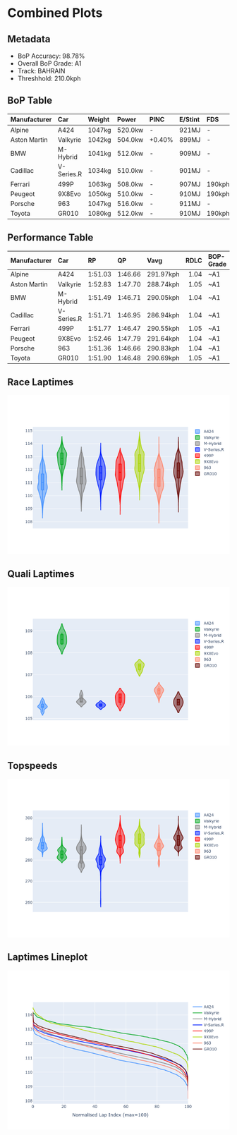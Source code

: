 # Combined Plots

## Metadata

- BoP Accuracy: 98.78%
- Overall BoP Grade: A1
- Track: BAHRAIN
- Threshhold: 210.0kph

## BoP Table
| Manufacturer   | Car        | Weight   | Power   | PINC   | E/Stint   | FDS    | RDP    | QDP    | TDP    |
|:---------------|:-----------|:---------|:--------|:-------|:----------|:-------|:-------|:-------|:-------|
| Alpine         | A424       | 1047kg   | 520.0kw | -      | 921MJ     | -      | 52.35% | 61.85% | 27.84% |
| Aston Martin   | Valkyrie   | 1042kg   | 504.0kw | +0.40% | 899MJ     | -      | 53.59% | 53.33% | 21.51% |
| BMW            | M-Hybrid   | 1041kg   | 512.0kw | -      | 909MJ     | -      | 53.26% | 57.23% | 34.54% |
| Cadillac       | V-Series.R | 1034kg   | 510.0kw | -      | 901MJ     | -      | 47.80% | 56.73% | 19.63% |
| Ferrari        | 499P       | 1063kg   | 508.0kw | -      | 907MJ     | 190kph | 53.02% | 42.32% | 9.88%  |
| Peugeot        | 9X8Evo     | 1050kg   | 510.0kw | -      | 910MJ     | 190kph | 48.47% | 51.26% | 16.02% |
| Porsche        | 963        | 1047kg   | 516.0kw | -      | 911MJ     | -      | 50.87% | 45.25% | 30.77% |
| Toyota         | GR010      | 1080kg   | 512.0kw | -      | 910MJ     | 190kph | 52.43% | 57.12% | 12.82% |

## Performance Table
| Manufacturer   | Car        | RP      | QP      | Vavg      |   RDLC | BOP-Grade   | Match   |
|:---------------|:-----------|:--------|:--------|:----------|-------:|:------------|:--------|
| Alpine         | A424       | 1:51.03 | 1:46.66 | 291.97kph |   1.04 | ~A1         | 98.63%  |
| Aston Martin   | Valkyrie   | 1:52.83 | 1:47.70 | 288.74kph |   1.05 | ~A1         | 97.49%  |
| BMW            | M-Hybrid   | 1:51.49 | 1:46.71 | 290.05kph |   1.04 | ~A1         | 99.60%  |
| Cadillac       | V-Series.R | 1:51.71 | 1:46.95 | 286.94kph |   1.04 | ~A1         | 99.96%  |
| Ferrari        | 499P       | 1:51.77 | 1:46.47 | 290.55kph |   1.05 | ~A1         | 99.81%  |
| Peugeot        | 9X8Evo     | 1:52.46 | 1:47.79 | 291.64kph |   1.04 | ~A1         | 95.31%  |
| Porsche        | 963        | 1:51.36 | 1:46.66 | 290.83kph |   1.04 | ~A1         | 99.71%  |
| Toyota         | GR010      | 1:51.90 | 1:46.48 | 290.69kph |   1.05 | ~A1         | 99.76%  |

## Race Laptimes
![Race Laptimes](images/race_violin.png)

## Quali Laptimes
![Quali Laptimes](images/quali_violin.png)

## Topspeeds
![Topspeeds](images/topspeed_violin.png)

## Laptimes Lineplot
![Laptimes Lineplot](images/laptime_line.png)

